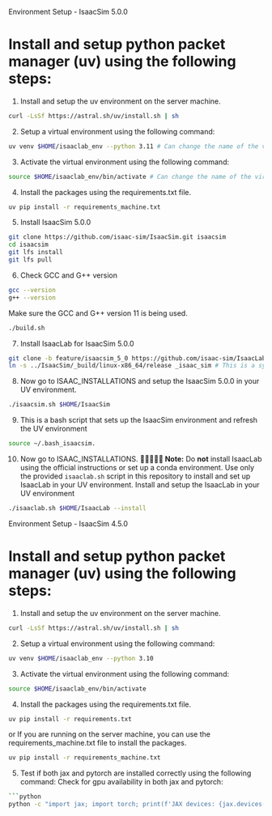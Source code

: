 Environment Setup - IsaacSim 5.0.0

# Install and setup python packet manager (uv) using the following steps:

1. Install and setup the uv environment on the server machine.
```bash
curl -LsSf https://astral.sh/uv/install.sh | sh
```

2. Setup a virtual environment using the following command:
```bash
uv venv $HOME/isaaclab_env --python 3.11 # Can change the name of the virtual environment to anything you want.
```

3. Activate the virtual environment using the following command:
```bash
source $HOME/isaaclab_env/bin/activate # Can change the name of the virtual environment to anything you want.
```

4. Install the packages using the requirements.txt file.
```bash
uv pip install -r requirements_machine.txt
```

5. Install IsaacSim 5.0.0
```bash
git clone https://github.com/isaac-sim/IsaacSim.git isaacsim
cd isaacsim
git lfs install
git lfs pull
```

6. Check GCC and G++ version
```bash
gcc --version
g++ --version
```
Make sure the GCC and G++ version 11 is being used.

```bash
./build.sh
```

7. Install IsaacLab for IsaacSim 5.0.0
```bash
git clone -b feature/isaacsim_5_0 https://github.com/isaac-sim/IsaacLab.git
ln -s ../IsaacSim/_build/linux-x86_64/release _isaac_sim # This is a symbolic link to the IsaacSim build directory.
```

8. Now go to ISAAC_INSTALLATIONS and setup the IsaacSim 5.0.0 in your UV environment.
```bash
./isaacsim.sh $HOME/IsaacSim
```

9. This is a bash script that sets up the IsaacSim environment and refresh the UV environment
```bash
source ~/.bash_isaacsim.
```

10. Now go to ISAAC_INSTALLATIONS. 
**🚨🚨🚨🚨🚨 Note:** Do **not** install IsaacLab using the official instructions or set up a conda environment. Use only the provided `isaaclab.sh` script in this repository to install and set up IsaacLab in your UV environment.
Install and setup the IsaacLab in your UV environment

```bash
./isaaclab.sh $HOME/IsaacLab --install
```


Environment Setup - IsaacSim 4.5.0

# Install and setup python packet manager (uv) using the following steps:

1. Install and setup the uv environment on the server machine.
```bash
curl -LsSf https://astral.sh/uv/install.sh | sh
```

2. Setup a virtual environment using the following command:
```bash
uv venv $HOME/isaaclab_env --python 3.10
```

3. Activate the virtual environment using the following command:
```bash
source $HOME/isaaclab_env/bin/activate
```

4. Install the packages using the requirements.txt file.
```bash
uv pip install -r requirements.txt
```
or If you are running on the server machine, you can use the requirements_machine.txt file to install the packages.
```bash
uv pip install -r requirements_machine.txt
```

5. Test if both jax and pytorch are installed correctly using the following command:
Check for gpu availability in both jax and pytorch:

```bash
```python
python -c "import jax; import torch; print(f'JAX devices: {jax.devices()}'); print(f'PyTorch CUDA available: {torch.cuda.is_available()}'); print(f'PyTorch device count: {torch.cuda.device_count()}'); print(f'Pytorch and JAX have been properly installed and GPU devices are properly configured')"
```
```
